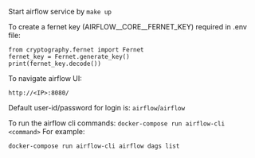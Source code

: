 Start airflow service by
`make up`

To create a fernet key (AIRFLOW__CORE__FERNET_KEY) required in .env file:
```
from cryptography.fernet import Fernet
fernet_key = Fernet.generate_key()
print(fernet_key.decode())
```

To navigate airflow UI:
```
http://<IP>:8080/
```
Default user-id/password for login is: `airflow`/`airflow`

To run the airflow cli commands:
`docker-compose run airflow-cli <command>`
For example:

```
docker-compose run airflow-cli airflow dags list
```
